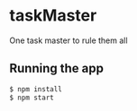 # taskMaster
One task master to rule them all

## Running the app

```bash
$ npm install
$ npm start
```
